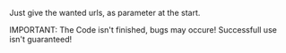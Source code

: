 Just give the wanted urls, as parameter at the start.

IMPORTANT:
The Code isn't finished, bugs may occure!
Successfull use isn't guaranteed!
